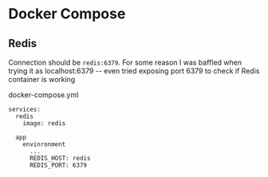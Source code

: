 # Docker Compose

## Redis

Connection should be `redis:6379`. For some reason I was baffled when trying it as
localhost:6379 -- even tried exposing port 6379 to check if Redis container is working

docker-compose.yml
```
services:
  redis
    image: redis

  app
    envinronment
      ...
      REDIS_HOST: redis
      REDIS_PORT: 6379
  
```
